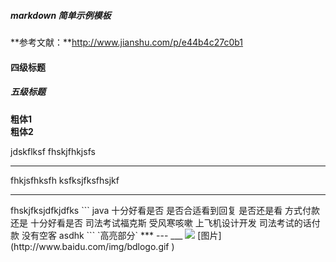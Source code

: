 ##### markdown 简单示例模板  
**参考文献：**http://www.jianshu.com/p/e44b4c27c0b1
<!--标题 -->
#### 四级标题
##### 五级标题
<!-- 加粗-->
**粗体1**  
__粗体2__  
<!--文本 -->
jdskflksf
fhskjfhkjsfs  
<hr/>
fhkjsfhksfh  
ksfksjfksfhsjkf
<hr/>
fhskjfksjdfkjdfks  
<!-- 高亮代码块-->
``` java
十分好看是否
是否合适看到回复
是否还是看
方式付款还是
十分好看是否
司法考试福克斯
受风寒咳嗽
上飞机设计开发
司法考试的话付款
没有空客
asdhk 
```
<!-- 高亮代码行-->
`高亮部分`  
<!--横线 -->
***
---
___
<!-- 图片width="20%" height="30px"-->
<img src="http://www.baidu.com/img/bdlogo.gif " />
<!-- 连接-->
[图片](http://www.baidu.com/img/bdlogo.gif )


